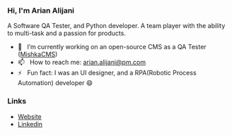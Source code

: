 ### Hi, I'm Arian Alijani
A Software QA Tester, and Python developer. A team player with the ability to multi-task and a passion for products.


- 🔭 &nbsp; I’m currently working on an open-source CMS as a QA Tester ([MishkaCMS](https://github.com/mishka-group/mishka-cms))
- 📫 &nbsp; How to reach me: arian.alijani@pm.com
- ⚡ &nbsp; Fun fact: I was an UI designer, and a RPA(Robotic Process Automation) developer 😄

### Links

* [Website](https://iarian.ir)
* [Linkedin](https://www.linkedin.com/in/arian-alijani)
